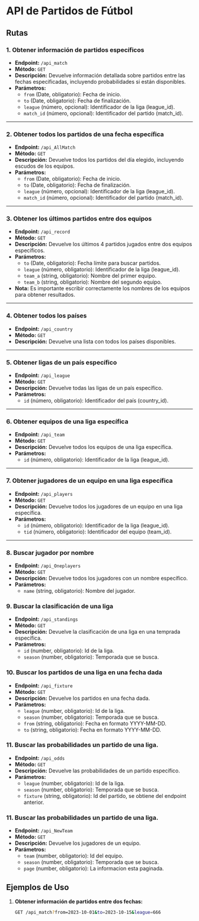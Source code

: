 # API de Partidos de Fútbol

## Rutas

### 1. Obtener información de partidos específicos

- **Endpoint:** `/api_match`
- **Método:** `GET`
- **Descripción:** Devuelve información detallada sobre partidos entre las fechas especificadas, incluyendo probabilidades si están disponibles.
- **Parámetros:**
  - `from` (Date, obligatorio): Fecha de inicio.
  - `to` (Date, obligatorio): Fecha de finalización.
  - `league` (número, opcional): Identificador de la liga (league_id).
  - `match_id` (número, opcional): Identificador del partido (match_id).

---

### 2. Obtener todos los partidos de una fecha específica

- **Endpoint:** `/api_AllMatch`
- **Método:** `GET`
- **Descripción:** Devuelve todos los partidos del día elegido, incluyendo escudos de los equipos.
- **Parámetros:**
  - `from` (Date, obligatorio): Fecha de inicio.
  - `to` (Date, obligatorio): Fecha de finalización.
  - `league` (número, opcional): Identificador de la liga (league_id).
  - `match_id` (número, opcional): Identificador del partido (match_id).

---

### 3. Obtener los últimos partidos entre dos equipos

- **Endpoint:** `/api_record`
- **Método:** `GET`
- **Descripción:** Devuelve los últimos 4 partidos jugados entre dos equipos específicos.
- **Parámetros:**
  - `to` (Date, obligatorio): Fecha límite para buscar partidos.
  - `league` (número, obligatorio): Identificador de la liga (league_id).
  - `team_a` (string, obligatorio): Nombre del primer equipo.
  - `team_b` (string, obligatorio): Nombre del segundo equipo.
- **Nota:** Es importante escribir correctamente los nombres de los equipos para obtener resultados.

---

### 4. Obtener todos los países

- **Endpoint:** `/api_country`
- **Método:** `GET`
- **Descripción:** Devuelve una lista con todos los países disponibles.

---

### 5. Obtener ligas de un país específico

- **Endpoint:** `/api_league`
- **Método:** `GET`
- **Descripción:** Devuelve todas las ligas de un país específico.
- **Parámetros:**
  - `id` (número, obligatorio): Identificador del país (country_id).

---

### 6. Obtener equipos de una liga específica

- **Endpoint:** `/api_team`
- **Método:** `GET`
- **Descripción:** Devuelve todos los equipos de una liga específica.
- **Parámetros:**
  - `id` (número, obligatorio): Identificador de la liga (league_id).

---

### 7. Obtener jugadores de un equipo en una liga específica

- **Endpoint:** `/api_players`
- **Método:** `GET`
- **Descripción:** Devuelve todos los jugadores de un equipo en una liga específica.
- **Parámetros:**
  - `id` (número, obligatorio): Identificador de la liga (league_id).
  - `tid` (número, obligatorio): Identificador del equipo (team_id).

---

### 8. Buscar jugador por nombre

- **Endpoint:** `/api_Oneplayers`
- **Método:** `GET`
- **Descripción:** Devuelve todos los jugadores con un nombre específico.
- **Parámetros:**
  - `name` (string, obligatorio): Nombre del jugador.

### 9. Buscar la clasificación de una liga

- **Endpoint:** `/api_standings`
- **Método:** `GET`
- **Descripción:** Devuelve la clasificación de una liga en una temprada específica.
- **Parámetros:**
  - `id` (number, obligatorio): Id de la liga.
  - `season` (number, obligatorio): Temporada que se busca.

### 10. Buscar los partidos de una liga en una fecha dada

- **Endpoint:** `/api_fixture`
- **Método:** `GET`
- **Descripción:** Devuelve los partidos en una fecha dada.
- **Parámetros:**
  - `league` (number, obligatorio): Id de la liga.
  - `season` (number, obligatorio): Temporada que se busca.
  - `from` (string, obligatorio): Fecha en formato YYYY-MM-DD.
  - `to` (string, obligatorio): Fecha en formato YYYY-MM-DD.

### 11. Buscar las probabilidades un partido de una liga.

- **Endpoint:** `/api_odds`
- **Método:** `GET`
- **Descripción:** Devuelve las probabilidades de un partido específico.
- **Parámetros:**
  - `league` (number, obligatorio): Id de la liga.
  - `season` (number, obligatorio): Temporada que se busca.
  - `fixture` (string, obligatorio): Id del partido, se obtiene del endpoint anterior.

### 11. Buscar las probabilidades un partido de una liga.

- **Endpoint:** `/api_NewTeam`
- **Método:** `GET`
- **Descripción:** Devuelve los jugadores de un equipo.
- **Parámetros:**
  - `team` (number, obligatorio): Id del equipo.
  - `season` (number, obligatorio): Temporada que se busca.
  - `page` (number, obligatorio): La informacion esta paginada.

## Ejemplos de Uso

1. **Obtener información de partidos entre dos fechas:**

   ```bash
   GET /api_match?from=2023-10-01&to=2023-10-15&league=666
   ```
